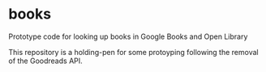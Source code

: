# books

Prototype code for looking up books in Google Books and Open Library

This repository is a holding-pen for some protoyping following the removal of the Goodreads API.
